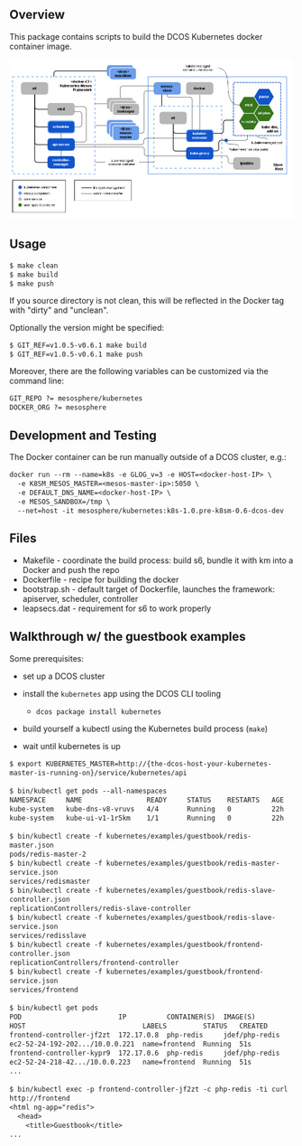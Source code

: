 ## Overview

This package contains scripts to build the DCOS Kubernetes docker container image.

![Kubernetes-Mesos on DCOS](images/dcos_k8sm.png)

## Usage

```shell
$ make clean
$ make build
$ make push
```

If you source directory is not clean, this will be reflected in the Docker tag with "dirty" and "unclean".

Optionally the version might be specified:

```shell
$ GIT_REF=v1.0.5-v0.6.1 make build
$ GIT_REF=v1.0.5-v0.6.1 make push
```

Moreover, there are the following variables can be customized via the command line:

```make
GIT_REPO ?= mesosphere/kubernetes
DOCKER_ORG ?= mesosphere
```

## Development and Testing

The Docker container can be run manually outside of a DCOS cluster, e.g.:

```
docker run --rm --name=k8s -e GLOG_v=3 -e HOST=<docker-host-IP> \
  -e K8SM_MESOS_MASTER=<mesos-master-ip>:5050 \
  -e DEFAULT_DNS_NAME=<docker-host-IP> \
  -e MESOS_SANDBOX=/tmp \
  --net=host -it mesosphere/kubernetes:k8s-1.0.pre-k8sm-0.6-dcos-dev
```

## Files
* Makefile - coordinate the build process: build s6, bundle it with km into a Docker and push the repo
* Dockerfile - recipe for building the docker
* bootstrap.sh - default target of Dockerfile, launches the framework: apiserver, scheduler, controller
* leapsecs.dat - requirement for s6 to work properly

## Walkthrough w/ the guestbook examples

Some prerequisites:

- set up a DCOS cluster
- install the `kubernetes` app using the DCOS CLI tooling
  - `dcos package install kubernetes`

- build yourself a kubectl using the Kubernetes build process (`make`)
- wait until kubernetes is up


```shell
$ export KUBERNETES_MASTER=http://{the-dcos-host-your-kubernetes-master-is-running-on}/service/kubernetes/api

$ bin/kubectl get pods --all-namespaces
NAMESPACE     NAME                READY     STATUS    RESTARTS   AGE
kube-system   kube-dns-v8-vruvs   4/4       Running   0          22h
kube-system   kube-ui-v1-1r5km    1/1       Running   0          22h

$ bin/kubectl create -f kubernetes/examples/guestbook/redis-master.json 
pods/redis-master-2
$ bin/kubectl create -f kubernetes/examples/guestbook/redis-master-service.json 
services/redismaster
$ bin/kubectl create -f kubernetes/examples/guestbook/redis-slave-controller.json 
replicationControllers/redis-slave-controller
$ bin/kubectl create -f kubernetes/examples/guestbook/redis-slave-service.json 
services/redisslave
$ bin/kubectl create -f kubernetes/examples/guestbook/frontend-controller.json 
replicationControllers/frontend-controller
$ bin/kubectl create -f kubernetes/examples/guestbook/frontend-service.json 
services/frontend

$ bin/kubectl get pods
POD                        IP          CONTAINER(S)  IMAGE(S)        HOST                             LABELS         STATUS   CREATED
frontend-controller-jf2zt  172.17.0.8  php-redis     jdef/php-redis  ec2-52-24-192-202.../10.0.0.221  name=frontend  Running  51s
frontend-controller-kypr9  172.17.0.6  php-redis     jdef/php-redis  ec2-52-24-218-42.../10.0.0.223   name=frontend  Running  51s
...

$ bin/kubectl exec -p frontend-controller-jf2zt -c php-redis -ti curl http://frontend
<html ng-app="redis">
  <head>
    <title>Guestbook</title>
...
```
